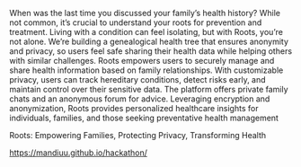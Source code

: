 When was the last time you discussed your family’s health history? While not common, it’s crucial to understand your roots for prevention and treatment. 
Living with a condition can feel isolating, but with Roots, you’re not alone. We’re building a genealogical health tree that ensures anonymity and privacy, 
so users feel safe sharing their health data while helping others with similar challenges. Roots empowers users to securely manage and share health information based on 
family relationships. With customizable privacy, users can track hereditary conditions, detect risks early, and maintain control over their sensitive data.
The platform offers private family chats and an anonymous forum for advice. Leveraging encryption and anonymization, Roots provides personalized healthcare insights for individuals,
families, and those seeking preventative health management

Roots: Empowering Families, Protecting Privacy, Transforming Health

https://mandiuu.github.io/hackathon/

